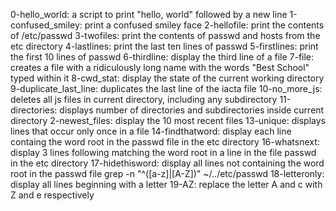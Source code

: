 0-hello_world: a script to print "hello, world" followed by a new line
1-confused_smiley: print a confused smiley face
2-hellofile: print the contents of /etc/passwd
3-twofiles: print the contents of passwd and hosts from the etc directory
4-lastlines: print the last ten lines of passwd
5-firstlines: print the first 10 lines of passwd
6-thirdline: display the third line of a file
7-file: creates a file with a ridiculously long name with the words "Best School" typed within it
8-cwd_stat: display the state of the current working directory
9-duplicate_last_line: duplicates the last line of the iacta file
10-no_more_js: deletes all js files in current directory, including any subdirectory
11-directories: displays number of directories and subdirectories inside current directory
2-newest_files: display the 10 most recent files
13-unique: displays lines that occur only once in a file
14-findthatword: display each line containg the word root in the passwd file in the etc directory
16-whatsnext: display 3 lines following matching the word root in a line in the file passwd in the etc directory
17-hidethisword: display all lines not containing the word root in the passwd file
grep -n "^([a-z]|[A-Z])" ~/../etc/passwd
18-letteronly: display all lines beginning with a letter
19-AZ: replace the letter A and c with Z and e respectively
